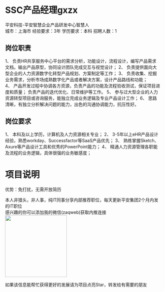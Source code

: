 # SSC产品经理gxzx
平安科技-平安智慧企业产品研发中心智慧人  
城市：上海市 经验要求：3年 学历要求：本科  招聘人数：1

## 岗位职责
1、 负责HR共享服务中心平台的需求分析，功能设计，流程设计，编写产品需求文档，输出产品原型，协同设计团队完成交互与视觉设计；
 2、 负责提供面向大型企业的人力资源数字化转型产品规划、方案制定等工作； 
 3、 负责收集、挖掘业务需求，分析市场成熟数字化产品或者解决方案，设计产品路线和功能；  
 4、 产品开发过程中协调各方资源，负责产品的功能及流程验收测试，保证项目进度和质量； 
 负责产品的迭代优化、日常维护等工作。 
 5、 参与过大型企业的人力资源转型项目或咨询服务，能独立完成业务逻辑及专业产品设计工作； 
 6、 思路清晰，有独立分析解决问题的能力，出色的沟通协调能力，抗压性好。

## 岗位要求
1、 本科及以上学历，计算机及人力资源相关专业； 
 2、 3-5年以上eHR产品设计经验，熟悉workday、Successfactor等SaaS产品优先； 
 3、 熟练掌握Sketch、Axure等产品设计工具和优秀的PowerPoint能力；
 4、 精通人力资源管理各职能及流程的业务逻辑，具体很强的业务敏感度；

# 项目说明

优势：免打扰，无需开放简历

本人非猎头，非人事，纯IT同事分享内部推荐职位，每天更新平安集团2个月内发的IT职位  
感兴趣的你可以添加我的微信(zaqweb)获取内推连接  
<img src="https://github.com/zaqweb/PA-IT-JOBS/blob/master/WechatICode.jpeg"  height="200" width="200">

如果该信息能帮忙获得更好的发展请为项目点亮Star，转发给有需要的朋友




